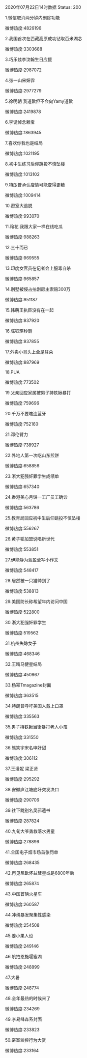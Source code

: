 2020年07月22日14时数据
Status: 200

1.微信取消两分钟内删除功能

微博热度:4826196

2.我国首次在西藏高原成功钻取百米湖芯

微博热度:3303688

3.巧乐兹李汶翰生日应援

微博热度:2987072

4.张一山宋妍霏

微博热度:2977279

5.徐明朝 我道歉但不会向Yamy道歉

微博热度:2419878

6.李诞悼念赖宝

微博热度:1863945

7.喜欢你我也是结局

微博热度:1021195

8.初中生练习后仰跳投不慎坠楼

微博热度:1013102

9.特朗普承认疫情可能变得更糟

微博热度:1009414

10.密室大逃脱

微博热度:993070

11.玲花 我跟大家一样在线吃瓜

微博热度:988263

12.三十而已

微博热度:969555

13.印度女官员在记者会上服毒自杀

微博热度:965857

14.别墅被侵占拍剧房主索赔300万

微博热度:951187

15.韩萌王执臣没有在一起

微博热度:937920

16.陈钰琪秒删

微博热度:937855

17.外卖小哥头上全是耳朵

微博热度:887969

18.PUA

微博热度:773502

19.父亲回应家属被男子持铁锹暴打

微博热度:759696

20.千万不要瞎连蓝牙

微博热度:752160

21.邓伦臂力

微博热度:738927

22.外地人第一次吃山东煎饼

微博热度:658856

23.浙大犯强奸罪学生成绩单

微博热度:657340

24.香港美心月饼一工厂员工确诊

微博热度:563786

25.教育局回应初中生后仰跳投不慎坠楼

微博热度:556267

26.黄子韬加盟说唱新世代

微博热度:553851

27.伊能静为蓝盈莹写小作文

微博热度:548417

28.居然被一只猫帅到了

微博热度:538813

29.美国防长称希望年内访问中国

微博热度:522800

30.浙大犯强奸罪学生

微博热度:519562

31.杭州失踪女子

微博热度:468346

32.王晴马健星结局

微博热度:450667

33.杨幂Tmagazine封面

微博热度:363515

34.特朗普呼吁美国人戴上口罩

微博热度:335563

35.男子持铁锹当街暴打老人小孩

微博热度:331550

36.熊笑宇宋名申好甜

微博热度:306112

37.王漫妮 梁正贤

微博热度:295292

38.安徽庐江塘底圩突发决口

微博热度:290706

39.往下跳别名吴邪遗书

微博热度:287824

40.九旬大爷勇救落水男童

微博热度:278896

41.全国电子烟市场首张罚单

微博热度:268435

42.再见尼欧怀兹彗星或是6800年后

微博热度:265874

43.中国首辆火星车

微博热度:260587

44.冲绳暴发聚集性感染

微博热度:254508

45.姜小果人设

微博热度:249146

46.航拍恩施堰塞湖

微博热度:248899

47.大暑

微博热度:248774

48.全年最热的时候来了

微博热度:234269

49.李易峰森系封面

微博热度:233823

50.密室监控行为大赏

微博热度:233164

